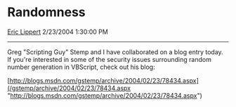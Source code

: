 # Randomness

[Eric Lippert](https://social.msdn.microsoft.com/profile/Eric%20Lippert) 2/23/2004 1:30:00 PM

-----

 

Greg "Scripting Guy" Stemp and I have collaborated on a blog entry today.  If you're interested in some of the security issues surrounding random number generation in VBScript, check out his blog: 

[http://blogs.msdn.com/gstemp/archive/2004/02/23/78434.aspx](/gstemp/archive/2004/02/23/78434.aspx "http://blogs.msdn.com/gstemp/archive/2004/02/23/78434.aspx")

